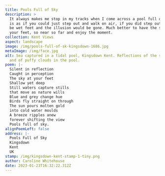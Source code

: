 ```yaml
---
title: Pools Full of Sky
description: >
  It always makes me stop in my tracks when I come across a pool full of sky. It
  is as if you could just step out and walk on air, if you did step out it would
  be wet feet and the illusion would be gone. Much better to have the sky at
  your feet, so near so far and enjoy the moment.
collection: Kent Views
aspect: landscape
image: /img/pools-full-of-sk-kingsdown-1686.jpg
metaImage: /img/face.jpg
alt: Sea captured in a tidal pool, Kingsdown Kent. Reflections of the sunrise
  and of puffy clouds in the pool.
poem: |-
  Silent in reflection
  Caught in perception 
  The sky at your feet 
  Shallow yet deep
  Still waters capture stills
  that move as nature wills
  Blue and grey change hue
  Birds fly straight on through
  The sun pours molten gold
  into cold water moulds
  A breeze ripples anew
  forever shifting the view
  Pools full of sky.
alignPoemLeft: false
address: |-
  Pools Full of Sky
  Kingsdown
  Kent
  UK
stamp: /img/kingsdown-kent-stamp-1-tiny.png
author: Caroline Whitehouse
date: 2023-01-23T16:32:22.312Z
---
```

